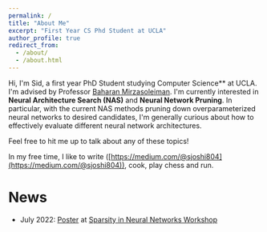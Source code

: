 ```yaml
---
permalink: /
title: "About Me"
excerpt: "First Year CS Phd Student at UCLA"
author_profile: true
redirect_from: 
  - /about/
  - /about.html
---
```


Hi, I'm Sid, a first year PhD Student studying Computer Science** at UCLA. 
I'm advised by Professor [Baharan Mirzasoleiman](http://web.cs.ucla.edu/~baharan/). 
I'm currently interested in **Neural Architecture Search (NAS)** and **Neural Network Pruning**. In particular, with the current NAS methods pruning down overparameterized 
neural networks to desired candidates, I'm generally curious about how to 
effectively evaluate different neural network architectures. 

Feel free to hit me up to talk about any of these topics!

In my free time, I like to write ([https://medium.com/@sjoshi804](https://medium.com/@sjoshi804)), cook, play chess and run. 

News
======

* July 2022: [Poster](https://drive.google.com/file/d/1FhuJxrbW554UsMt92WR5B1sCaw8P1odl/view) at [Sparsity in Neural Networks Workshop](https://www.sparseneural.net)

